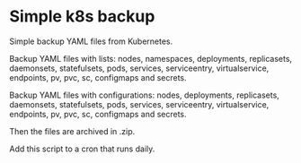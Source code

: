 # Simple k8s backup
Simple backup YAML files from Kubernetes.

Backup YAML files with lists: nodes, namespaces, deployments, replicasets, daemonsets, statefulsets, pods, services, serviceentry, virtualservice, endpoints, pv, pvc, sc, configmaps and secrets.

Backup YAML files with configurations: nodes, deployments, replicasets, daemonsets, statefulsets, pods, services, serviceentry, virtualservice, endpoints, pv, pvc, sc, configmaps and secrets.

Then the files are archived in .zip.

Add this script to a cron that runs daily.
